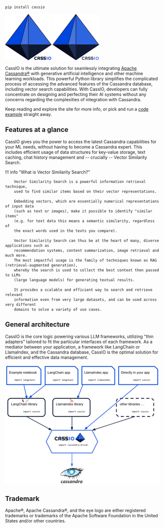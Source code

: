```bash
pip install cassio
```

<img src="images/cassio_logo1_transparent.png#only-light" alt="CassIO logo" style="width: 30%;"/>
<img src="images/cassio_logo1_transparent_darkmode.png#only-dark" alt="CassIO logo" style="width: 30%;"/>

CassIO is the ultimate solution for seamlessly integrating [Apache Cassandra®](https://cassandra.apache.org) with generative artificial intelligence and other machine learning workloads. This powerful Python library simplifies the complicated process of accessing the advanced features of the Cassandra database, including vector search capabilities. With CassIO, developers can fully concentrate on designing and perfecting their AI systems without any concerns regarding the complexities of integration with Cassandra.

Keep reading and explore the site for more info, or pick and run a [code example](/start_here/#run-the-quickstart) straight away.

## Features at a glance

CassIO gives you the power to access the latest Cassandra capabilities
for your ML needs, without having to become a Cassandra expert.
This includes efficient usage of
data structures for key-value storage, text caching, chat history
management and -- crucially -- Vector Similarity Search.

!!! info "What is Vector Similarity Search?"

        Vector Similarity Search is a powerful information retrieval technique,
        used to find similar items based on their vector representations.

        Embedding vectors, which are essentially numerical representations of input data
        (such as text or images), make it possible to identify "similar items"
        (e.g. for text data this means a semantic similarity, regardless of
        the exact words used in the texts you compare).

        Vector Similarity Search can thus be at the heart of many, diverse applications such as
        recommendation systems, content summarization, image retrieval and much more.
        The most impactful usage is the family of techniques known as RAG (retrieval-augmented generation),
        whereby the search is used to collect the best context then passed to LLMs
        (large language models) for generating textual results.

        It provides a scalable and efficient way to search and retrieve relevant
        information even from very large datasets, and can be used across very different
        domains to solve a variety of use cases.

## General architecture

CassIO is the core logic powering various LLM frameworks, utilizing "thin adapters" tailored to fit the particular interfaces of each framework.
As a mediator between your application, a framework like LangChain or LlamaIndex, and the Cassandra database, CassIO is the optimal solution for efficient and effective data management.

![CassIO, sketch](images/cassio_sketch.png)

## Trademark

Apache®, Apache Cassandra®, and the eye logo are either registered trademarks or trademarks of the Apache Software Foundation in the United States and/or other countries.
